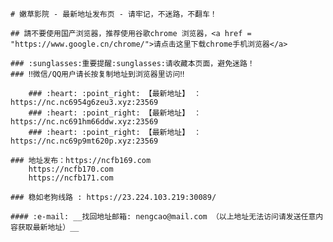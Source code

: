     # 嫩草影院 - 最新地址发布页 - 请牢记，不迷路，不翻车！

    ## 請不要使用国产浏览器，推荐使用谷歌chrome 浏览器，<a href = "https://www.google.cn/chrome/">请点击这里下载chrome手机浏览器</a>

    ### :sunglasses:重要提醒:sunglasses:请收藏本页面，避免迷路！
    ### ‼️微信/QQ用户请长按复制地址到浏览器里访问‼️

        ### :heart: :point_right: 【最新地址】 ：https://nc.nc6954g6zeu3.xyz:23569
        ### :heart: :point_right: 【最新地址】 ：https://nc.nc691hm66ddw.xyz:23569
        ### :heart: :point_right: 【最新地址】 ：https://nc.nc69p9mt620p.xyz:23569
    
    ### 地址发布：https://ncfb169.com
        https://ncfb170.com
        https://ncfb171.com
        
    ### 稳如老狗线路 : https://23.224.103.219:30089/

    #### :e-mail: __找回地址邮箱: nengcao@mail.com （以上地址无法访问请发送任意内容获取最新地址）__
    